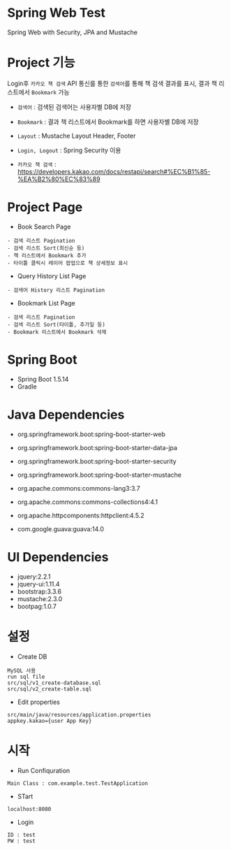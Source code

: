 Spring Web Test
============================

Spring Web with Security, JPA and Mustache

# Project 기능
Login후 `카카오 책 검색` API 통신를 통한 `검색어`를 통해 책 검색 결과를 표시, 결과 책 리스트에서 `Bookmark` 가능

* `검색어` : 검색된 검색어는 사용자별 DB에 저장
* `Bookmark` : 결과 책 리스트에서 Bookmark를 하면 사용자별 DB에 저장
* `Layout` : Mustache Layout Header, Footer
* `Login, Logout` : Spring Security 이용

* `카카오 책 검색` : https://developers.kakao.com/docs/restapi/search#%EC%B1%85-%EA%B2%80%EC%83%89

# Project Page
* Book Search Page
```
- 검색 리스트 Pagination
- 검색 리스트 Sort(최신순 등)
- 책 리스트에서 Bookmark 추가
- 타이틀 클릭시 레이어 팝업으로 책 상세정보 표시
```
* Query History List Page
```
- 검색어 History 리스트 Pagination
```
* Bookmark List Page
```
- 검색 리스트 Pagination
- 검색 리스트 Sort(타이틀, 추가일 등)
- Bookmark 리스트에서 Bookmark 삭제
```



# Spring Boot
* Spring Boot 1.5.14
* Gradle

# Java Dependencies
* org.springframework.boot:spring-boot-starter-web
* org.springframework.boot:spring-boot-starter-data-jpa
* org.springframework.boot:spring-boot-starter-security
* org.springframework.boot:spring-boot-starter-mustache

* org.apache.commons:commons-lang3:3.7
* org.apache.commons:commons-collections4:4.1
* org.apache.httpcomponents:httpclient:4.5.2
* com.google.guava:guava:14.0

# UI Dependencies
* jquery:2.2.1
* jquery-ui:1.11.4
* bootstrap:3.3.6
* mustache:2.3.0
* bootpag:1.0.7

# 설정
* Create DB
```
MySQL 사용
run sql file
src/sql/v1_create-database.sql
src/sql/v2_create-table.sql
```

* Edit properties
```
src/main/java/resources/application.properties
appkey.kakao={user App Key}
```

# 시작
* Run Confiquration
```
Main Class : com.example.test.TestApplication
```

* STart
```
localhost:8080
```

* Login
```
ID : test
PW : test
```
